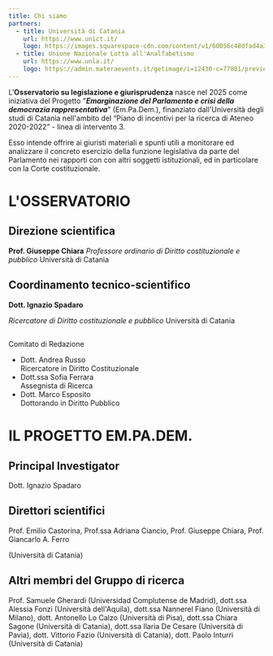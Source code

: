 ```yaml
---
title: Chi siamo
partners:
  - title: Università di Catania
    url: https://www.unict.it/
    logo: https://images.squarespace-cdn.com/content/v1/60056c48dfad4a3649200fc0/1611077270135-4EXXT2EB9JJS30OW6ERW/unict-logo.png?format=750w
  - title: Unione Nazionale Lotta all'Analfabetismo
    url: https://www.unla.it/
    logo: https://admin.materaevents.it/getimage/i=12430-c=77801/preview.jpg
---
```

L'**Osservatorio su legislazione e giurisprudenza** nasce  nel 2025 come iniziativa del Progetto "***Emarginazione del Parlamento e crisi della democrazia rappresentativa***" (Em.Pa.Dem.), finanziato dall'Università degli studi di Catania  nell'ambito del “Piano di incentivi per la ricerca di Ateneo 2020-2022”  - linea di intervento 3.

Esso  intende offrire ai giuristi materiali e spunti utili a monitorare ed analizzare  il concreto esercizio della funzione legislativa da parte del Parlamento nei rapporti con con altri soggetti istituzionali, ed in particolare con la Corte costituzionale.



# **L'OSSERVATORIO**

## Direzione scientifica

**Prof. Giuseppe Chiara** 
*Professore ordinario di Diritto costituzionale e pubblico*
Università di Catania

## Coordinamento tecnico-scientifico

**Dott. Ignazio Spadaro** 

*Ricercatore di Diritto costituzionale e pubblico*
Università di Catania

## 
Comitato di Redazione

* Dott. Andrea Russo\
  Ricercatore in Diritto Costituzionale
* Dott.ssa Sofia Ferrara\
  Assegnista di Ricerca
* Dott. Marco Esposito\
  Dottorando in Diritto Pubblico






# **IL PROGETTO EM.PA.DEM.**

## Principal Investigator

Dott. Ignazio Spadaro 


## Direttori scientifici

Prof. Emilio Castorina, Prof.ssa Adriana Ciancio, Prof. Giuseppe Chiara, Prof. Giancarlo A. Ferro

(Università di Catania)


## Altri membri del Gruppo di ricerca

Prof. Samuele Gherardi (Universidad Complutense de Madrid), dott.ssa Alessia Fonzi (Università dell'Aquila), dott.ssa Nannerel Fiano (Università di Milano), dott. Antonello Lo Calzo (Università di Pisa), dott.ssa Chiara Sagone (Università di Catania), dott.ssa Ilaria De Cesare (Università di Pavia), dott. Vittorio Fazio (Università di Catania), dott. Paolo Inturri (Università di Catania)
